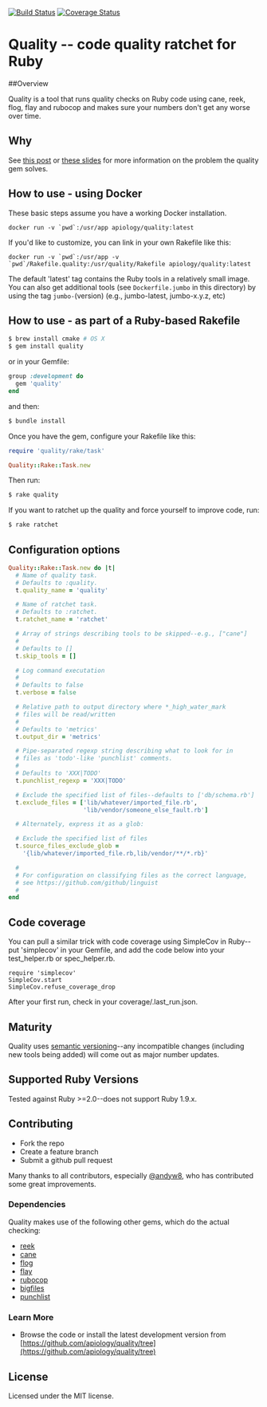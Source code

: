 [![Build Status](https://travis-ci.org/apiology/quality.png)](https://travis-ci.org/apiology/quality)
[![Coverage Status](https://coveralls.io/repos/apiology/quality/badge.png?branch=master)](https://coveralls.io/r/apiology/quality?branch=master)


# Quality -- code quality ratchet for Ruby

##Overview

Quality is a tool that runs quality checks on Ruby code using cane,
reek, flog, flay and rubocop and makes sure your numbers don't get any
worse over time.

## Why

See [this post](http://blog.apiology.cc/2014/06/scalable-quality-part-1.html) or [these slides](https://docs.google.com/presentation/d/1Op4FH34-enm8luEIuAAVLkuAJ-sB4LKaMm57RJzvfeI/edit#slide) for more information on the problem the quality gem solves.

## How to use - using Docker

These basic steps assume you have a working Docker installation.

```
docker run -v `pwd`:/usr/app apiology/quality:latest
```

If you'd like to customize, you can link in your own Rakefile like this:

```
docker run -v `pwd`:/usr/app -v `pwd`/Rakefile.quality:/usr/quality/Rakefile apiology/quality:latest
```

The default 'latest' tag contains the Ruby tools in a relatively small image.  You can also get additional tools (see `Dockerfile.jumbo` in this directory) by using the tag `jumbo-`(version) (e.g., jumbo-latest, jumbo-x.y.z, etc)


## How to use - as part of a Ruby-based Rakefile

```bash
$ brew install cmake # OS X
$ gem install quality
```

or in your Gemfile:

```ruby
group :development do
  gem 'quality'
end
```
and then:

```bash
$ bundle install
```

Once you have the gem, configure your Rakefile like this:

```ruby
require 'quality/rake/task'

Quality::Rake::Task.new
```

Then run:

```bash
$ rake quality
```

If you want to ratchet up the quality and force yourself to improve
code, run:

```bash
$ rake ratchet
```

## Configuration options

```ruby
Quality::Rake::Task.new do |t|
  # Name of quality task.
  # Defaults to :quality.
  t.quality_name = 'quality'

  # Name of ratchet task.
  # Defaults to :ratchet.
  t.ratchet_name = 'ratchet'

  # Array of strings describing tools to be skipped--e.g., ["cane"]
  #
  # Defaults to []
  t.skip_tools = []

  # Log command executation
  #
  # Defaults to false
  t.verbose = false

  # Relative path to output directory where *_high_water_mark
  # files will be read/written
  #
  # Defaults to 'metrics'
  t.output_dir = 'metrics'

  # Pipe-separated regexp string describing what to look for in
  # files as 'todo'-like 'punchlist' comments.
  #
  # Defaults to 'XXX|TODO'
  t.punchlist_regexp = 'XXX|TODO'

  # Exclude the specified list of files--defaults to ['db/schema.rb']
  t.exclude_files = ['lib/whatever/imported_file.rb',
                     'lib/vendor/someone_else_fault.rb']

  # Alternately, express it as a glob:

  # Exclude the specified list of files
  t.source_files_exclude_glob =
    '{lib/whatever/imported_file.rb,lib/vendor/**/*.rb}'

  #
  # For configuration on classifying files as the correct language,
  # see https://github.com/github/linguist
  #
end
```
  

## Code coverage

You can pull a similar trick with code coverage using SimpleCov in Ruby--put 'simplecov' in your Gemfile, and add the code below into your test_helper.rb or spec_helper.rb.

```
require 'simplecov'
SimpleCov.start
SimpleCov.refuse_coverage_drop
```

After your first run, check in your coverage/.last_run.json.

## Maturity

Quality uses [semantic versioning](http://semver.org/)--any incompatible changes (including new tools being added) will come out as major number updates.

## Supported Ruby Versions

Tested against Ruby >=2.0--does not support Ruby 1.9.x.

## Contributing

* Fork the repo
* Create a feature branch
* Submit a github pull request

Many thanks to all contributors, especially [@andyw8](https://github.com/andyw8), who has contributed some great improvements.

### Dependencies

Quality makes use of the following other gems, which do the actual checking:

* [reek](https://github.com/troessner/reek)
* [cane](https://github.com/square/cane)
* [flog](https://github.com/seattlerb/flog)
* [flay](https://github.com/seattlerb/flay)
* [rubocop](https://github.com/bbatsov/rubocop)
* [bigfiles](https://github.com/apiology/bigfiles)
* [punchlist](https://github.com/apiology/punchlist)

### Learn More

* Browse the code or install the latest development version from [https://github.com/apiology/quality/tree](https://github.com/apiology/quality/tree)

## License

Licensed under the MIT license.
